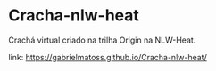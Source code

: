 # Cracha-nlw-heat
Crachá virtual criado na trilha Origin na NLW-Heat.

link: https://gabrielmatoss.github.io/Cracha-nlw-heat/
